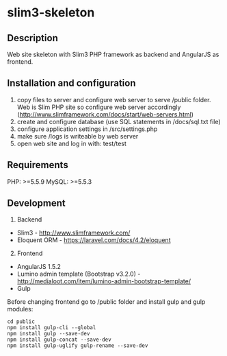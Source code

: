 # slim3-skeleton

## Description

Web site skeleton with Slim3 PHP framework as backend and AngularJS as frontend. 

## Installation and configuration

1. copy files to server and configure web server to serve /public folder. Web is Slim PHP site so configure web server accordingly (http://www.slimframework.com/docs/start/web-servers.html)
2. create and configure database (use SQL statements in /docs/sql.txt file)
3. configure application settings in /src/settings.php
4. make sure /logs is writeable by web server
5. open web site and log in with: test/test

## Requirements

PHP: >=5.5.9
MySQL: >=5.5.3

## Development

1. Backend
  * Slim3 - http://www.slimframework.com/
  * Eloquent ORM - https://laravel.com/docs/4.2/eloquent
2. Frontend
  * AngularJS 1.5.2
  * Lumino admin template (Bootstrap v3.2.0) - http://medialoot.com/item/lumino-admin-bootstrap-template/
  * Gulp 

Before changing frontend go to /public folder and install gulp and gulp modules:
```
cd public
npm install gulp-cli --global
npm install gulp --save-dev
npm install gulp-concat --save-dev
npm install gulp-uglify gulp-rename --save-dev
```